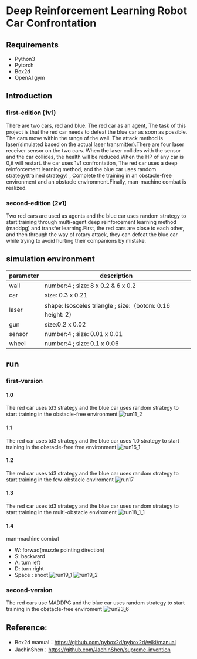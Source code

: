 # Deep Reinforcement Learning  Robot Car Confrontation
## Requirements
- Python3
- Pytorch
- Box2d
- OpenAI gym 

## Introduction

### first-edition (1v1)
There are two cars, red and blue. The red car as an agent, The task of this project is that the red car needs to defeat the blue car as soon as possible. The cars move within the range of the wall. The attack method is laser(simulated based on the actual laser transmitter).There are four laser receiver sensor on the two cars. When the laser collides with the sensor and the car collides, the health will be reduced.When the HP of any car is 0,it will restart. the car uses 1v1 confrontation, The red car uses a deep reinforcement learning method, and the blue car uses random strategy(trained strategy) , Complete the training in an obstacle-free environment and an obstacle environment.Finally, man-machine combat is realized.

### second-edition (2v1)
Two red cars are used as agents and the blue car uses random strategy to start training through multi-agent deep reinforcement learning method (maddpg) and transfer learning.First, the red  cars are close to each other, and then through the way of rotary attack,  they can defeat the blue car while trying to avoid hurting their companions by mistake.

## simulation environment 

| parameter   |  description  |
| ----  | ----  |
| wall | number:4 ; size: 8 x 0.2 & 6 x 0.2 |
| car | size: 0.3 x 0.21 |
| laser | shape: Isosceles triangle ; size:（botom: 0.16 height: 2） |
| gun | size:0.2 x 0.02 |
| sensor | number:4 ; size: 0.01 x 0.01 |
| wheel | number:4 ; size: 0.1 x 0.06 |


## run

### first-version
#### 1.0 
The red car uses td3 strategy and the blue car uses random strategy to start training in the obstacle-free  environment
![run11_2](imgs/run11_2.gif)
#### 1.1 
The red car uses td3 strategy and the blue car uses 1.0 strategy to start training in the obstacle-free free environment
![run16_1](imgs/run16_1.gif)

#### 1.2 
The red car uses td3 strategy and the blue car uses random strategy to start training in the few-obstacle enviroment
![run17](imgs/run17.gif)

#### 1.3 
The red car uses td3 strategy and the blue car uses random strategy to start training in the multi-obstacle enviroment
![run18_1_1](imgs/run18_1_1.gif)

#### 1.4 
man-machine combat 
- W: forwad(muzzle pointing direction)
- S: backward
- A: turn left
- D: turn right
- Space : shoot
![run19_1](imgs/run19_1.gif)
![run19_2](imgs/run19_2.gif)

### second-version
The red cars use MADDPG and the blue car uses random strategy to start training in the obstacle-free enviroment
![run23_6](imgs/run23_6.gif)
## Reference:
- Box2d manual：https://github.com/pybox2d/pybox2d/wiki/manual 
- JachinShen：https://github.com/JachinShen/supreme-invention


